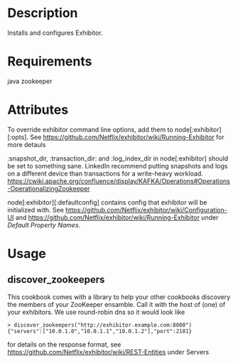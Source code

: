 Description
===========
Installs and configures Exhibitor.

Requirements
============
java
zookeeper

Attributes
==========
To override exhibitor command line options, add them to node[:exhibitor][:opts].
See https://github.com/Netflix/exhibitor/wiki/Running-Exhibitor for more detauls

:snapshot_dir, :transaction_dir: and :log_index_dir in node[:exhibitor] should be set to something sane.
LinkedIn recommend putting snapshots and logs on a different device than transactions for a write-heavy workload.
https://cwiki.apache.org/confluence/display/KAFKA/Operations#Operations-OperationalizingZookeeper

node[:exhibitor][:defaultconfig] contains config that exhibitor will be initialized with.
See https://github.com/Netflix/exhibitor/wiki/Configuration-UI and 
https://github.com/Netflix/exhibitor/wiki/Running-Exhibitor under *Default Property Names*.

Usage
=====

discover_zookeepers
-------------------

This cookbook comes with a library to help your other cookbooks discovery the members of your ZooKeeper ensamble.
Call it with the host of (one) of your exhibitors. We use round-robin dns so it would look like

    > discover_zookeepers("http://exhibitor.example.com:8080")
    {"servers":["10.0.1.0","10.0.1.1","10.0.1.2"],"port":2181}

for details on the response format, see https://github.com/Netflix/exhibitor/wiki/REST-Entities under Servers
